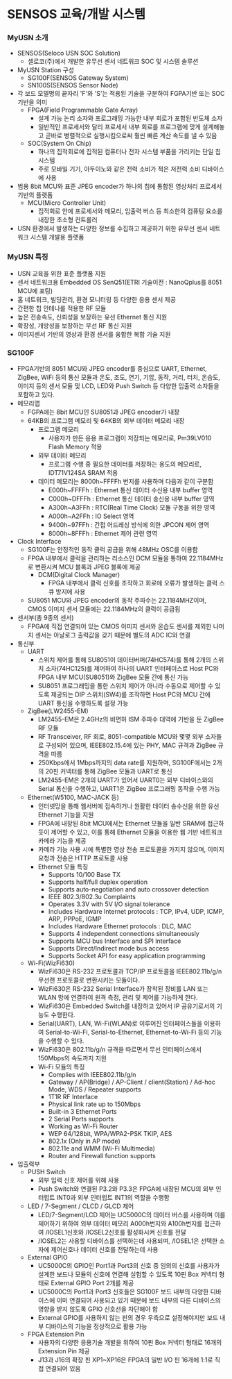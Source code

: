 # SENSOS 교육/개발 시스템
### MyUSN 소개
- SENSOS(Seloco USN SOC Solution)
  - 셀로코(주)에서 개발한 유무선 센서 네트워크 SOC 및 시스템 솔루션
- MyUSN Station 구성
  - SG100F(SENSOS Gateway System)
  - SN100S(SENSOS Sensor Node)
- 각 보드 모델명의 끝자리 'F'와 'S'는 적용된 기술을 구분하여 FGPA기반 또는 SOC기반을 의미
  - FPGA(Field Programmable Gate Array)
    - 설계 가능 논리 소자와 프로그래밍 가능한 내부 회로가 포함된 반도체 소자
    - 일반적인 프로세서와 달리 프로세서 내부 회로를 프로그램에 맞게 설계해놓고 곧바로 병렬적으로 실행시킴으로써 훨씬 빠른 계산 속도를 낼 수 있음
  - SOC(System On Chip)
    - 하나의 집적회로에 집적된 컴퓨터나 전자 시스템 부품을 가리키는 단일 칩 시스템
    - 주로 모바일 기기, 아두이노와 같은 전력 소비가 적은 저전력 소비 디바이스에 사용
- 범용 8bit MCU와 표준 JPEG encoder가 하나의 칩에 통합된 영상처리 프로세서 기반의 플랫폼
  - MCU(Micro Controller Unit)
    - 집적회로 안에 프로세서와 메모리, 입출력 버스 등 최소한의 컴퓨팅 요소를 내장한 초소형 컨트롤러
- USN 환경에서 발생하는 다양한 정보를 수집하고 제공하기 위한 유무선 센서 네트워크 시스템 개발용 플랫폼

### MyUSN 특징
- USN 교육을 위한 표준 플랫폼 지원
- 센서 네트워크용 Embedded OS SenQ51(ETRI 기술이전 : NanoQplus를 8051 MCU에 포팅)
- 홈 네트워크, 빌딩관리, 환경 모니터링 등 다양한 응용 센서 제공
- 간편한 칩 안테나를 적용한 RF 모듈
- 높은 전송속도, 신뢰성을 보장하는 유선 Ethernet 통신 지원
- 확장성, 개방성을 보장하는 무선 RF 통신 지원
- 이미지센서 기반의 영상과 환경 센서를 융합한 복합 기술 지원

### SG100F
- FPGA기반의 8051 MCU와 JPEG encoder를 중심으로 UART, Ethernet, ZigBee, WiFi 등의 통신 모듈과 온도, 조도, 연기, 기압, 동작, 거리, 터치, 온습도, 이미지 등의 센서 모듈 및 LCD, LED와 Push Switch 등 다양한 입출력 소자들을 포함하고 있다.
- 메모리맵
  - FGPA에는 8bit MCU인 SU8051과 JPEG encoder가 내장
  - 64KB의 프로그램 메모리 및 64KB의 외부 데이터 메모리 내장
    - 프로그램 메모리
      - 사용자가 만든 응용 프로그램이 저장되는 메모리로, Pm39LV010 Flash Memory 적용
    - 외부 데이터 메모리
      - 프로그램 수행 중 필요한 데이터를 저장하는 용도의 메모리로, IDT71V124SA SRAM 적용
    - 데이터 메모리는 8000h~FFFFh 번지를 사용하며 다음과 같이 구분함
      - E000h~FFFFh : Ethernet 통신 데이터 수신용 내부 buffer 영역
      - C000h~DFFFh : Ethernet 통신 데이터 송신용 내부 buffer 영역
      - A300h~A3FFh : RTC(Real Time Clock) 모듈 구동을 위한 영역
      - A000h~A2FFh : IO Select 영역
      - 9400h~97FFh : 간접 어드레싱 방식에 의한 JPCON 제어 영역
      - 8000h~8FFFh : Ethernet 제어 관련 영역
- Clock Interface
  - SG100F는 안정적인 동작 클럭 공급을 위해 48MHz OSC를 이용함
  - FPGA 내부에서 클럭을 관리하는 리소스인 DCM 모듈을 통하여 22.1184MHz로 변환시켜 MCU 블록과 JPEG 블록에 제공
    - DCM(Digital Clock Manager)
      - FPGA 내부에서 클럭 신호를 조작하고 회로에 오류가 발생하는 클럭 스큐 방지에 사용
  - SU8051 MCU와 JPEG encoder의 동작 주파수는 22.1184MHZ이며, CMOS 이미지 센서 모듈에는 22.1184MHz의 클럭이 공급됨
- 센서부(총 9종의 센서)
  - FPGA에 직접 연결되어 있는 CMOS 이미지 센서와 온습도 센서를 제외한 나머지 센서는 아날로그 출력값을 갖기 때문에 별도의 ADC IC와 연결
- 통신부
  - UART
    - 스위치 제어를 통해 SU8051이 데이터버퍼(74HC574)를 통해 2개의 스위치 소자(74HC125)를 제어하여 하나의 UART 인터페이스로 Host PC와 FPGA 내부 MCU(SU8051)와 ZigBee 모듈 간에 통신 가능
    - SU8051 프로그래밍을 통한 스위치 제어가 아니라 수동으로 제어할 수 있도록 제공되는 DIP 스위치(SW4)를 조작하면 Host PC와 MCU 간에 UART 통신을 수행하도록 설정 가능
  - ZigBee(LW2455-EM)
    - LM2455-EM은 2.4GHz의 비면허 ISM 주파수 대역에 기반을 둔 ZigBee RF 모듈
    - RF Transceiver, RF 회로, 8051-compatible MCU와 몇몇 외부 소자들로 구성되어 있으며, IEEE802.15.4에 있는 PHY, MAC 규격과 ZigBee 규격을 따름
    - 250Kbps에서 1Mbps까지의 data rate를 지원하며, SG100F에서는 2개의 20핀 커넥터를 통해 ZigBee 모듈과 UART로 통신
    - LM2455-EM은 2개의 UART가 있어서 UART0는 외부 디바이스와의 Serial 통신을 수행하고, UART1은 ZigBee 프로그래밍 동작을 수행 가능
  - Ethernet(W5100, MAC-JACK 등)
    - 인터넷망을 통해 웹서버에 접속하거나 원활한 데이터 송수신을 위한 유선 Ethernet 기능을 지원
    - FPGA에 내장된 8bit MCU에서는 Ethernet 모듈을 일반 SRAM에 접근하듯이 제어할 수 있고, 이를 통해 Ethernet 모듈을 이용한 웹 기반 네트워크 카메라 기능을 제공
    - 카메라 기능 사용 시에 특별한 영상 전송 프로토콜을 가지지 않으며, 이미지 요청과 전송은 HTTP 프로토콜 사용
    - Ethernet 모듈 특징
      - Supports 10/100 Base TX
      - Supports half/full duplex operation
      - Supports auto-negotiation and auto crossover detection
      - IEEE 802.3/802.3u Complaints
      - Operates 3.3V with 5V I/O signal tolerance
      - Includes Hardware Internet protocols : TCP, IPv4, UDP, ICMP, ARP, PPPoE, IGMP
      - Includes Hardware Ethernet protocols : DLC, MAC
      - Supports 4 independent connections simultaneously
      - Supports MCU bus Interface and SPI Interface
      - Supports Direct/Indirect mode bus access
      - Supports Socket API for easy application programming
  - Wi-Fi(WizFi630)
    - WizFi630은 RS-232 프로토콜과 TCP/IP 프로토콜을 IEEE802.11b/g/n 무선랜 프로토콜로 변환시키는 모듈이다.
    - WizFi630은 RS-232 Serial Interface가 장착된 장비를 LAN 또는 WLAN 망에 연결하여 원격 측정, 관리 및 제어를 가능하게 한다.
    - WizFi630은 Embedded Switch를 내장하고 있어서 IP 공유기로서의 기능도 수행한다.
    - Serial(UART), LAN, Wi-Fi(WLAN)로 이루어진 인터페이스들을 이용하여 Serial-to-Wi-Fi, Serial-to-Ethernet, Ethernet-to-Wi-Fi 등의 기능을 수행할 수 있다.
    - WizFi630은 802.11b/g/n 규격을 따르면서 무선 인터페이스에서 150Mbps의 속도까지 지원
    - Wi-Fi 모듈의 특징
      - Complies with IEEE802.11b/g/n
      - Gateway / AP(Bridge) / AP-Client / client(Station) / Ad-hoc Mode, WDS / Repeater supports
      - 1T1R RF Interface
      - Physical link rate up to 150Mbps
      - Built-in 3 Ethernet Ports
      - 2 Serial Ports supports
      - Working as Wi-Fi Router
      - WEP 64/128bit, WPA/WPA2-PSK TKIP, AES
      - 802.1x (Only in AP mode)
      - 802.11e and WMM (Wi-Fi Multimedia)
      - Router and Firewall function supports
- 입출력부
  - PUSH Switch
    - 외부 입력 신호 제어를 위해 사용
    - Push Switch와 연결된 P3.2와 P3.3은 FPGA에 내장된 MCU의 외부 인터럽트 INT0과 외부 인터럽트 INT1의 역할을 수행함
  - LED / 7-Segment / CLCD / GLCD 제어
    - LED/7-Segment/LCD 제어는 UC5000C의 데이터 버스를 사용하며 이를 제어하기 위하여 외부 데이터 메모리 A000h번지와 A100h번지를 접근하여 /IOSEL1신호와 /IOSEL2신호를 활성화시켜 신호를 전달
    - /IOSEL2는 사용할 디바이스를 선택하는데 사용되며, /IOSEL1은 선택한 소자에 제어신호나 데이터 신호를 전달하는데 사용
  - External GPIO
    - UC5000C의 GPIO인 Port1과 Port3의 신호 중 임의의 신호를 사용자가 설계한 보드나 모듈의 신호에 연결해 실험할 수 있도록 10핀 Box 커넥터 형태로 External GPIO Port 2개를 제공
    - UC5000C의 Port1과 Port3 신호들은 SG100F 보드 내부의 다양한 디바이스에 이미 연결되어 사용되고 있기 때문에 보드 내부의 다른 디바이스의 영향을 받지 않도록 GPIO 신호선을 차단해야 함
    - External GPIO를 사용하지 않는 핀의 경우 우측으로 설정해야지만 보드 내부 디바이스의 기능을 정상적으로 활용 가능
  - FPGA Extension Pin
    - 사용자의 다양한 응용기술 개발을 위하여 10핀 Box 커넥터 형태로 16개의 Extension Pin 제공
    - J13과 J16의 확장 핀 XP1~XP16은 FPGA의 일반 I/O 핀 16개에 1:1로 직접 연결되어 있음